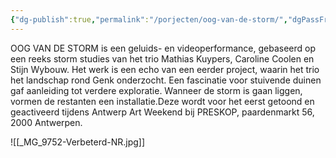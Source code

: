 ```yaml
---
{"dg-publish":true,"permalink":"/porjecten/oog-van-de-storm/","dgPassFrontmatter":true}
---
```


OOG VAN DE STORM is een geluids- en videoperformance, gebaseerd op een reeks storm studies van het trio Mathias Kuypers, Caroline Coolen en Stijn Wybouw. Het werk is een echo van een eerder project, waarin het trio het landschap rond Genk onderzocht. Een fascinatie voor stuivende duinen gaf aanleiding tot verdere exploratie. Wanneer de storm is gaan liggen, vormen de restanten een installatie.Deze wordt voor het eerst getoond en geactiveerd tijdens Antwerp Art Weekend bij PRESKOP, paardenmarkt 56, 2000 Antwerpen.

![[_MG_9752-Verbeterd-NR.jpg]]